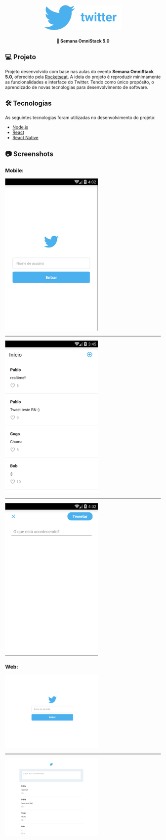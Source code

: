 <h1 align="center">
  <img alt="Twitter" title="#Twitter" src=".github/logo.png" width="250px" />
</h1>

<h4 align="center">
  🚀 Semana OmniStack 5.0
</h4>

## 💻 Projeto

Projeto desenvolvido com base nas aulas do evento **Semana OmniStack 5.0**, oferecido pela [Rocketseat][rocketseat].
A ideia do projeto é reproduzir minimamente as funcionalidades e interface do Twitter. Tendo como único propósito, o aprendizado de novas tecnologias para desenvolvimento de software.

## 🛠 Tecnologias

As seguintes tecnologias foram utilizadas no desenvolvimento do projeto:

- [Node.js][nodejs]
- [React][reactjs]
- [React Native][reactnative]

## 📷 Screenshots

### Mobile:

<img src=".github/screenshot-login-mobile.png" alt="mobile login" width="300" />

---

<img src=".github/screenshot-timeline-mobile.png" alt="mobile timeline" width="300" />

---

<img src=".github/screenshot-new-mobile.png" alt="mobile new" width="300" />

### Web:

<img src=".github/screenshot-login-web.png" alt="web login" width="300" />

---

<img src=".github/screenshot-timeline-web.png" alt="web timeline" width="300" />

[rocketseat]: https://rocketseat.com.br/
[nodejs]: https://nodejs.org/en/
[reactjs]: https://reactjs.org/
[reactnative]: https://facebook.github.io/react-native/
